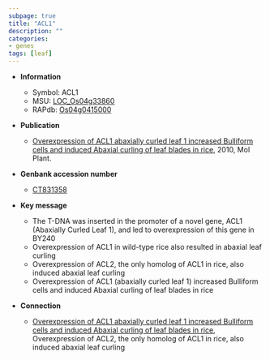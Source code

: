 ```yaml
---
subpage: true
title: "ACL1"
description: ""
categories:
- genes
tags: [leaf]
---
```


* **Information**  
    + Symbol: ACL1  
    + MSU: [LOC_Os04g33860](http://rice.plantbiology.msu.edu/cgi-bin/ORF_infopage.cgi?orf=LOC_Os04g33860)  
    + RAPdb: [Os04g0415000](http://rapdb.dna.affrc.go.jp/viewer/gbrowse_details/irgsp1?name=Os04g0415000)  

* **Publication**  
    + [Overexpression of ACL1 abaxially curled leaf 1 increased Bulliform cells and induced Abaxial curling of leaf blades in rice](http://www.ncbi.nlm.nih.gov/pubmed?term=Overexpression+of+ACL1+abaxially+curled+leaf+1+increased+Bulliform+cells+and+induced+Abaxial+curling+of+leaf+blades+in+rice%5BTitle%5D), 2010, Mol Plant.

* **Genbank accession number**  
    + [CT831358](http://www.ncbi.nlm.nih.gov/nuccore/CT831358)

* **Key message**  
    + The T-DNA was inserted in the promoter of a novel gene, ACL1 (Abaxially Curled Leaf 1), and led to overexpression of this gene in BY240
    + Overexpression of ACL1 in wild-type rice also resulted in abaxial leaf curling
    + Overexpression of ACL2, the only homolog of ACL1 in rice, also induced abaxial leaf curling
    + Overexpression of ACL1 (abaxially curled leaf 1) increased Bulliform cells and induced Abaxial curling of leaf blades in rice

* **Connection**  
    + [Overexpression of ACL1 abaxially curled leaf 1 increased Bulliform cells and induced Abaxial curling of leaf blades in rice](http://www.ncbi.nlm.nih.gov/pubmed?term=Overexpression+of+ACL1+abaxially+curled+leaf+1+increased+Bulliform+cells+and+induced+Abaxial+curling+of+leaf+blades+in+rice%5BTitle%5D), Overexpression of ACL2, the only homolog of ACL1 in rice, also induced abaxial leaf curling




